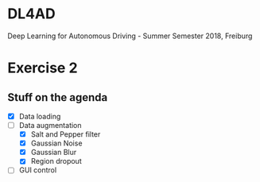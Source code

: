 # DL4AD
Deep Learning for Autonomous Driving - Summer Semester 2018, Freiburg

# Exercise 2
## Stuff on the agenda

- [X] Data loading
- [ ] Data augmentation
    - [X] Salt and Pepper filter
    - [X] Gaussian Noise
    - [X] Gaussian Blur
    - [X] Region dropout
- [ ] GUI control
